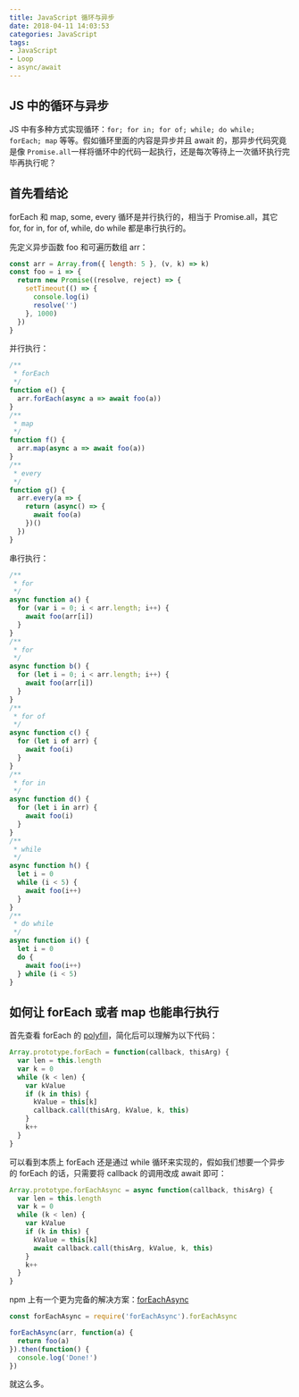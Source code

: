 ```yaml
---
title: JavaScript 循环与异步
date: 2018-04-11 14:03:53
categories: JavaScript
tags:
- JavaScript
- Loop
- async/await
---
```


## JS 中的循环与异步

JS 中有多种方式实现循环：`for; for in; for of; while; do while; forEach; map` 等等。假如循环里面的内容是异步并且 await 的，那异步代码究竟是像 `Promise.all`一样将循环中的代码一起执行，还是每次等待上一次循环执行完毕再执行呢？

## 首先看结论

forEach 和 map, some, every 循环是并行执行的，相当于 Promise.all，其它 for, for in, for of, while, do while 都是串行执行的。

先定义异步函数 foo 和可遍历数组 arr：

```javascript
const arr = Array.from({ length: 5 }, (v, k) => k)
const foo = i => {
  return new Promise((resolve, reject) => {
    setTimeout(() => {
      console.log(i)
      resolve('')
    }, 1000)
  })
}
```
<!--more-->

并行执行：

```javascript
/**
 * forEach
 */
function e() {
  arr.forEach(async a => await foo(a))
}
/**
 * map
 */
function f() {
  arr.map(async a => await foo(a))
}
/**
 * every
 */
function g() {
  arr.every(a => {
    return (async() => {
      await foo(a)
    })()
  })
}
```

串行执行：

```javascript
/**
 * for
 */
async function a() {
  for (var i = 0; i < arr.length; i++) {
    await foo(arr[i])
  }
}
/**
 * for
 */
async function b() {
  for (let i = 0; i < arr.length; i++) {
    await foo(arr[i])
  }
}
/**
 * for of
 */
async function c() {
  for (let i of arr) {
    await foo(i)
  }
}
/**
 * for in
 */
async function d() {
  for (let i in arr) {
    await foo(i)
  }
}
/**
 * while
 */
async function h() {
  let i = 0
  while (i < 5) {
    await foo(i++)
  }
}
/**
 * do while
 */
async function i() {
  let i = 0
  do {
    await foo(i++)
  } while (i < 5)
}
```

## 如何让 forEach 或者 map 也能串行执行

首先查看 forEach 的 [polyfill](https://developer.mozilla.org/zh-CN/docs/Web/JavaScript/Reference/Global_Objects/Array/forEach)，简化后可以理解为以下代码：

```javascript
Array.prototype.forEach = function(callback, thisArg) {
  var len = this.length
  var k = 0
  while (k < len) {
    var kValue
    if (k in this) {
      kValue = this[k]
      callback.call(thisArg, kValue, k, this)
    }
    k++
  }
}
```

可以看到本质上 forEach 还是通过 while 循环来实现的，假如我们想要一个异步的 forEach 的话，只需要将 callback 的调用改成 await 即可：

```javascript
Array.prototype.forEachAsync = async function(callback, thisArg) {
  var len = this.length
  var k = 0
  while (k < len) {
    var kValue
    if (k in this) {
      kValue = this[k]
      await callback.call(thisArg, kValue, k, this)
    }
    k++
  }
}
```

npm 上有一个更为完备的解决方案：[forEachAsync](https://github.com/FuturesJS/forEachAsync/blob/master/forEachAsync.js)

```javascript
const forEachAsync = require('forEachAsync').forEachAsync

forEachAsync(arr, function(a) {
  return foo(a)
}).then(function() {
  console.log('Done!')
})
```



就这么多。